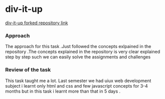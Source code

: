 # div-it-up

[div-it-up forked repository link](https://github.com/dilip27m/div-it-up)

### Approach 
The approach for this task .Just followed the concepts exlpained in the repository .The concepts explained in the repository is very clear explained step by step such we can easily solve the assignments and challenges 

### Review of the task
This task taught me a lot. Last semester we had uiux web development subject i learnt only html and css and few javascript concepts for 3-4 months but in this task i learnt more than that in 5 days .